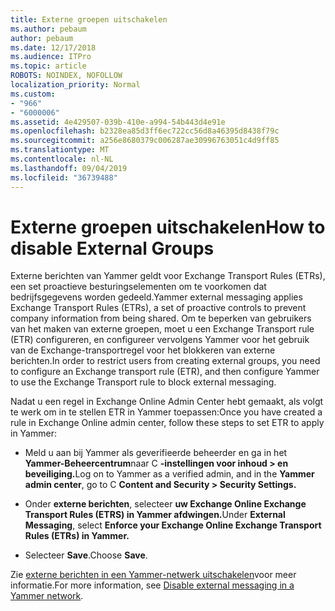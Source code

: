 ```yaml
---
title: Externe groepen uitschakelen
ms.author: pebaum
author: pebaum
ms.date: 12/17/2018
ms.audience: ITPro
ms.topic: article
ROBOTS: NOINDEX, NOFOLLOW
localization_priority: Normal
ms.custom:
- "966"
- "6000006"
ms.assetid: 4e429507-039b-410e-a994-54b443d4e91e
ms.openlocfilehash: b2328ea85d3ff6ec722cc56d8a46395d8438f79c
ms.sourcegitcommit: a256e8680379c006287ae30996763051c4d9ff85
ms.translationtype: MT
ms.contentlocale: nl-NL
ms.lasthandoff: 09/04/2019
ms.locfileid: "36739488"
---
```

# <a name="how-to-disable-external-groups"></a><span data-ttu-id="ac5f4-102">Externe groepen uitschakelen</span><span class="sxs-lookup"><span data-stu-id="ac5f4-102">How to disable External Groups</span></span>

<span data-ttu-id="ac5f4-103">Externe berichten van Yammer geldt voor Exchange Transport Rules (ETRs), een set proactieve besturingselementen om te voorkomen dat bedrijfsgegevens worden gedeeld.</span><span class="sxs-lookup"><span data-stu-id="ac5f4-103">Yammer external messaging applies Exchange Transport Rules (ETRs), a set of proactive controls to prevent company information from being shared.</span></span> <span data-ttu-id="ac5f4-104">Om te beperken van gebruikers van het maken van externe groepen, moet u een Exchange Transport rule (ETR) configureren, en configureer vervolgens Yammer voor het gebruik van de Exchange-transportregel voor het blokkeren van externe berichten.</span><span class="sxs-lookup"><span data-stu-id="ac5f4-104">In order to restrict users from creating external groups, you need to configure an Exchange transport rule (ETR), and then configure Yammer to use the Exchange Transport rule to block external messaging.</span></span>
  
<span data-ttu-id="ac5f4-105">Nadat u een regel in Exchange Online Admin Center hebt gemaakt, als volgt te werk om in te stellen ETR in Yammer toepassen:</span><span class="sxs-lookup"><span data-stu-id="ac5f4-105">Once you have created a rule in Exchange Online admin center, follow these steps to set ETR to apply in Yammer:</span></span>
  
- <span data-ttu-id="ac5f4-106">Meld u aan bij Yammer als geverifieerde beheerder en ga in het **Yammer-Beheercentrum**naar C **-instellingen voor inhoud \> en beveiliging.**</span><span class="sxs-lookup"><span data-stu-id="ac5f4-106">Log on to Yammer as a verified admin, and in the **Yammer admin center**, go to C **Content and Security \> Security Settings.**</span></span>

- <span data-ttu-id="ac5f4-107">Onder **externe berichten**, selecteer **uw Exchange Online Exchange Transport Rules (ETRS) in Yammer afdwingen.**</span><span class="sxs-lookup"><span data-stu-id="ac5f4-107">Under **External Messaging**, select **Enforce your Exchange Online Exchange Transport Rules (ETRs) in Yammer.**</span></span>

- <span data-ttu-id="ac5f4-108">Selecteer **Save**.</span><span class="sxs-lookup"><span data-stu-id="ac5f4-108">Choose **Save**.</span></span>

<span data-ttu-id="ac5f4-109">Zie [externe berichten in een Yammer-netwerk uitschakelen](https://docs.microsoft.com/yammer/work-with-external-users/disable-external-messaging)voor meer informatie.</span><span class="sxs-lookup"><span data-stu-id="ac5f4-109">For more information, see [Disable external messaging in a Yammer network](https://docs.microsoft.com/yammer/work-with-external-users/disable-external-messaging).</span></span>
  